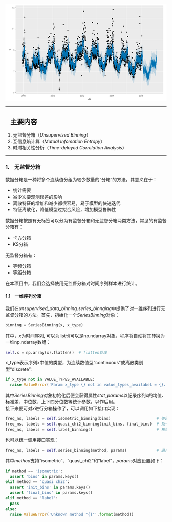 <script type="text/x-mathjax-config">
    MathJax.Hub.Config({
      tex2jax: {
        skipTags: ['script', 'noscript', 'style', 'textarea', 'pre'],
        inlineMath: [['$','$']]
      }
    });
</script>
<script src="https://cdn.mathjax.org/mathjax/latest/MathJax.js?config=TeX-AMS-MML_HTMLorMML" type="text/javascript"></script>


![封面](img/cover_picture.png)

***
## &ensp; 主要内容
1. 无监督分箱（*Unsupervised Binning*）
2. 互信息熵计算（*Mutual Infomation Entropy*）
3. 时滞相关性分析（*Time-delayed Correlation Analysis*）

***
### 1. &ensp; 无监督分箱
数据分箱是一种将多个连续值分组为较少数量的“分箱”的方法，其意义在于：  
* 统计需要
* 减少次要观测误差的影响
* 离散特征的增加和减少都很容易，易于模型的快速迭代
* 特征离散化，降低模型过拟合风险，增加模型鲁棒性

数据分箱按照有无标签可以分为有监督分箱和无监督分箱两类方法，常见的有监督分箱有：
* 卡方分箱
* KS分箱

无监督分箱有：
* 等频分箱
* 等距分箱

在本项目中，我们会选择使用无监督分箱对时间序列样本进行统计。

#### 1.1 &ensp; 一维序列分箱    
我们在*unsupervised_data_binning.series_binnging*中提供了对一维序列进行无监督分箱的方法。首先，初始化一个*SeriesBinning*对象：

```python
binning = SeriesBinning(x, x_type)
```

其中，*x*为时间序列, 可以为list也可以是np.ndarray对象，程序将自动将其转换为一维np.ndarray数组：  

```python
self.x = np.array(x).flatten()  # flatten处理
```

x_type表示序列x中值的类型，为连续数值型“continuous”或离散类别型“discrete”:

```python
if x_type not in VALUE_TYPES_AVAILABLE:
  raise ValueError('Param x_type {} not in value_types_availabel = {}.'.format(x_type, VALUE_TYPES_AVAILABLE))
```  

其中*SeriesBinning*对象初始化后便会获得属性*stat_params*以记录序列x的均值、标准差、中位数、上下四分位数等统计参数，以作后用。  
接下来便可对*x*进行分箱操作了，可以调用如下接口实现：  

```python  
freq_ns, labels = self.isometric_binning(bins)                    # 等距分箱
freq_ns, labels = self.quasi_chi2_binning(init_bins, final_bins)  # 拟卡方分箱
freq_ns, labels = self.label_binning()                            # 根据类别标签进行分箱
```

也可以统一调用接口实现：  

```python
freq_ns, labels = self.series_binning(method, params)             # 通用接口
```  

其中*method*支持“isometric”、“quasi_chi2”和“label”，*params*对应设置如下：

```python
if method == 'isometric':
  assert 'bins' in params.keys()
elif method == 'quasi_chi2':
  assert 'init_bins' in params.keys()
  assert 'final_bins' in params.keys()
elif method == 'label':
  pass
else:
  raise ValueError('Unknown method "{}"'.format(method))
```  
